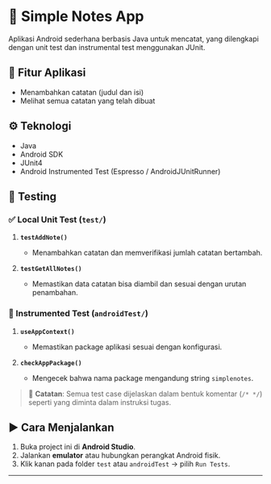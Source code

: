 # 📝 Simple Notes App

Aplikasi Android sederhana berbasis Java untuk mencatat, yang dilengkapi dengan unit test dan instrumental test menggunakan JUnit.

## 📱 Fitur Aplikasi

- Menambahkan catatan (judul dan isi)
- Melihat semua catatan yang telah dibuat

## ⚙️ Teknologi

- Java
- Android SDK
- JUnit4
- Android Instrumented Test (Espresso / AndroidJUnitRunner)


## 🧪 Testing

### ✅ Local Unit Test (`test/`)

1. **`testAddNote()`**
   - Menambahkan catatan dan memverifikasi jumlah catatan bertambah.

2. **`testGetAllNotes()`**
   - Memastikan data catatan bisa diambil dan sesuai dengan urutan penambahan.

### 📱 Instrumented Test (`androidTest/`)

1. **`useAppContext()`**
   - Memastikan package aplikasi sesuai dengan konfigurasi.

2. **`checkAppPackage()`**
   - Mengecek bahwa nama package mengandung string `simplenotes`.

> 📌 **Catatan**: Semua test case dijelaskan dalam bentuk komentar (`/* */`) seperti yang diminta dalam instruksi tugas.

## ▶️ Cara Menjalankan

1. Buka project ini di **Android Studio**.
2. Jalankan **emulator** atau hubungkan perangkat Android fisik.
3. Klik kanan pada folder `test` atau `androidTest` → pilih `Run Tests`.


---



